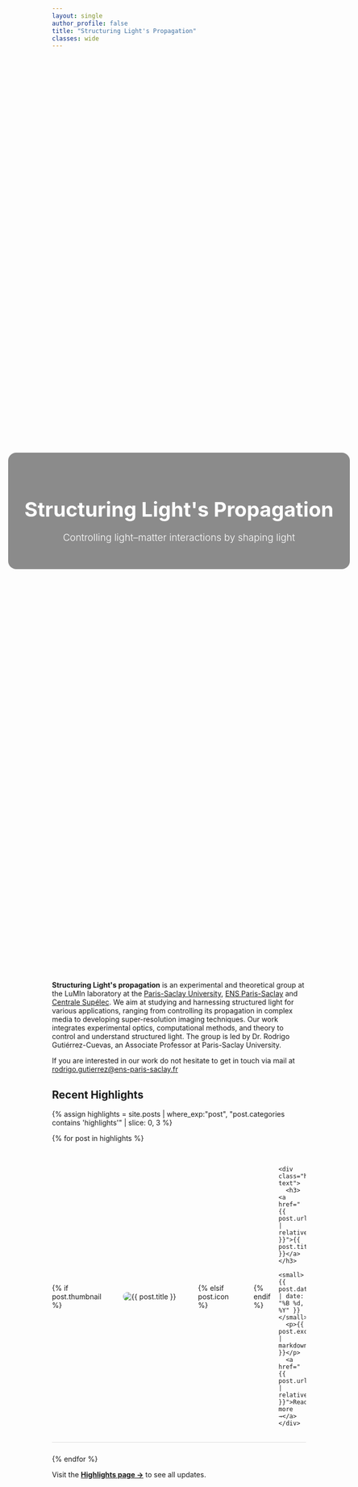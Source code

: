 ```yaml
---
layout: single
author_profile: false
title: "Structuring Light's Propagation"
classes: wide
---
```


<!-- ✅ HERO OVERLAY SECTION -->
<div class="hero-header" style="
  position: relative;
  height: 45vh;
  background: url('/assets/images/bckgd.jpg') center/cover no-repeat;
  display: flex;
  align-items: center;
  justify-content: center;
  color: white;
  text-align: center;
">
  <div style="
    background-color: rgba(0,0,0,0.45);
    padding: 2rem;
    border-radius: 1rem;
    max-width: 800px;
  ">
    <h1 style="font-size: 2.5rem; margin-bottom: 0.5rem;">Structuring Light's Propagation</h1>
    <p style="font-size: 1.2rem; font-weight: 300;">Controlling light–matter interactions by shaping light</p>
  </div>
</div>


<style>
.highlights-list {
  display: flex;
  flex-direction: column;
  gap: 1.5rem;
}

.highlight-item {
  display: flex;
  align-items: center; /* ✅ centers image and text vertically */
  gap: 1rem;
  border-bottom: 1px solid #ddd;
  padding-bottom: 1rem;
  padding-top: 0.5rem;
}

.highlight-thumb {
  flex-shrink: 0;
  display: flex;
  align-items: center; /* ✅ centers image inside container */
  justify-content: center;
  height: 120px; /* consistent visual height */
  width: 160px;
}

.highlight-thumb img {
  max-width: 100%;
  max-height: 100%;
  border-radius: 8px;
  object-fit: cover;
}

.highlight-icon {
  display: flex;
  align-items: center;
  justify-content: center;
  font-size: 3rem;
  color: #888;
  width: 160px;
  height: 120px;
  text-align: center;
}

.highlight-text {
  flex: 1;
}

.highlight-text h3 {
  margin-top: 0;
  margin-bottom: 0.3rem;
}

.highlight-text small {
  color: #666;
  display: block;
  margin-bottom: 0.5rem;
}

.highlight-item:hover {
  background-color: #fafafa;
  border-radius: 8px;
  transition: 0.2s ease;
}

@media (max-width: 700px) {
  .highlight-item {
    flex-direction: column;
    align-items: flex-start;
  }
  .highlight-thumb, .highlight-icon {
    width: 100%;
    height: auto;
    margin-bottom: 0.5rem;
  }
}
</style>


**Structuring Light's propagation** is an experimental and theoretical group at the LuMIn laboratory at the [Paris-Saclay University](https://www.universite-paris-saclay.fr/), [ENS Paris-Saclay](https://ens-paris-saclay.fr/) and [Centrale Supélec](https://www.centralesupelec.fr/). 
We aim at studying and harnessing structured light for various applications, ranging from controlling its propagation in complex media to developing super-resolution imaging techniques. 
Our work integrates experimental optics, computational methods, and theory to control and understand structured light.
The group is led by Dr. Rodrigo Gutiérrez-Cuevas, an Associate Professor at Paris-Saclay University. 

If you are interested in our work do not hesitate to get in touch via mail at <a href="mailto:rodrigo.gutierrez&#64;ens-paris-saclay.fr">
  rodrigo.gutierrez&#64;ens-paris-saclay.fr
</a>
<!-- [rodrigo.gutierrez@ens-paris-saclay.fr](mailto:rodrigo.gutierrez@ens-paris-saclay.fr) -->

<!-- If you are interested in joining our group do not hesitate to get in touch We are always looking for talented people to join our group, take a look at our open positions -->

<!-- Welcome to the **Structuring Light for Complex Systems** research group, led by Rodrigo Gutiérrez Cuevas.  
We study how structured light interacts with complex optical systems — from adaptive wavefront shaping to photonic disorder and beyond. -->


<!-- 
🧠 **Research themes**
- Wavefront shaping and adaptive optics  
- Light propagation in complex media  
- Computational imaging and optical design   -->

<!-- --- -->

## Recent Highlights

{% assign highlights = site.posts | where_exp:"post", "post.categories contains 'highlights'" | slice: 0, 3 %}
<div class="highlights-list">
{% for post in highlights %}
  <div class="highlight-item">
    {% if post.thumbnail %}
      <div class="highlight-thumb">
        <img src="{{ post.thumbnail | relative_url }}" alt="{{ post.title }}">
      </div>
    {% elsif post.icon %}
      <div class="highlight-icon">
        <i class="{{ post.icon }}"></i>
      </div>
    {% endif %}

    <div class="highlight-text">
      <h3><a href="{{ post.url | relative_url }}">{{ post.title }}</a></h3>
      <small>{{ post.date | date: "%B %d, %Y" }}</small>
      <p>{{ post.excerpt | markdownify }}</p>
      <a href="{{ post.url | relative_url }}">Read more →</a>
    </div>
  </div>
{% endfor %}
</div>


Visit the [**Highlights page →**](/highlights/) to see all updates.

<style>
/* Make homepage content span full width */
.page__content,
.page,
.page__inner-wrap {
  max-width: 100% !important;
  width: 100% !important;
  padding-left: 0 !important;
  margin-left: 0 !important;
}

/* Remove sidebar space */
.sidebar {
  display: none !important;
}

/* Ensure hero and highlights use full width */
.hero-header {
  width: 100vw;
  margin-left: calc(-50vw + 50%);
}
</style>

<style>
/* Hide page title (e.g., "Structuring Light's Propagation") on homepage */
.page__title {
  display: none !important;
}
</style>

<style>
.hero-header {
  width: 100vw;
  margin-left: calc(-50vw + 50%);
  margin-bottom: 2rem; /* 👈 adds vertical space below the image */
}
</style>